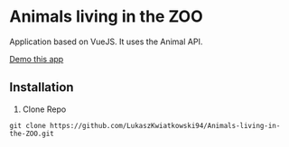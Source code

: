 # Animals living in the ZOO
Application based on VueJS. It uses the Animal API.

[Demo this app](http://animals.portfolio-lukasz-kwiatkowski.cba.pl "Demo this app")

## Installation

1. Clone Repo
```
git clone https://github.com/LukaszKwiatkowski94/Animals-living-in-the-ZOO.git
```
